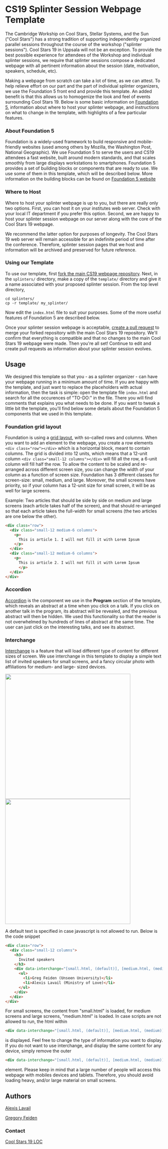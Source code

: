 # CS19 Splinter Session Webpage Template

The Cambridge Workship on Cool Stars, Stellar Systems, and the Sun ("Cool Stars")
has a strong tradition of supporting independently organized parallel sessions
throughout the course of the workshop ("splinter sessions"). Cool Stars 19 in
Uppsala will not be an exception. To provide the best possible experience for
attendees of the Workshop and individual splinter sessions, we require that
splinter sessions compose a dedicated webpage with all pertinent information
about the session (date, motivation, speakers, schedule, etc).

Making a webpage from scratch can take a lot of time, as we can attest. To help
relieve effort on our part and the part of individual splinter organizers, we use
the Foundation 5 front end and provide this template. An added benefit is that
this allows us to homogenize the look and feel of events surrounding
Cool Stars 19. Below is some basic information on [Foundation 5](http://foundation.zurb.com/),
information about where to host your splinter webpage, and instructions on what
to change in the template, with highlights of a few particular features.  

### About Foundation 5

Foundation is a widely-used framework to build responsive and mobile-friendly
websites (used among others by Mozilla, the Washington Post, National Geographic).
We use Foundation 5 to serve the users and CS19 attendees a fast website, built
around modern standards, and that scales smoothly from large displays workstations
to smartphones. Foundation 5 provides a set of building blocks or components that are ready to use.
We use some of them in this template, which will be described below. More information
on the building blocks can be found on [Foundation 5 website](http://foundation.zurb.com/docs/)


### Where to Host

Where to host your splinter webpage is up to you, but there are really only
two options. First, you can host it on your institutes web server. Check with
your local IT department if you prefer this option. Second, we are happy to
host your splinter session webpage on our server along with the core of the
Cool Stars 19 webpage.

We recommend the latter option for purposes of longevity. The Cool Stars 19
web server will remain accessible for an indefinite period of time after the
conference. Therefore, splinter session pages that we host and information will
be archived and preserved for future reference.

### Using our Template

To use our template, first [fork the main CS19 webpage repository](https://help.github.com/articles/fork-a-repo/).
Next, in the `splinters/` directory, make a copy of the `template/` directory and give it a name associated with 
your proposed splinter session. From the top level directory,
```
cd splinters/
cp -r template/ my_splinter/
```
Now edit the `index.html` file to suit your purposes. Some of the more useful features of Foundation 5
are described below. 

Once your splinter session webpage is acceptable, [create a pull request](https://help.github.com/articles/creating-a-pull-request/) to merge your forked repository with
the main Cool Stars 19 repository. We'll confirm that everything is compatible and that no changes to the main
Cool Stars 19 webpage were made. Then you're all set! Continue to edit and create pull requests as information
about your splinter session evolves.

## Usage
We designed this template so that you - as a splinter organizer - can have your
webpage running in a minimum amount of time. If you are happy with the template,
and just want to replace the placeholders with actual information, then the task
is simple: open the template file `index.html` and search for all the occurences
of "TO-DO:" in the file. There you will find comments that explains you what needs
to be done. If you want to tweak a little bit the
template, you'll find below some details about the Foundation 5 components that
we used in this template.

### Foundation grid layout
Foundation is using a [grid layout](http://foundation.zurb.com/docs/components/grid.html),
with so-called rows and columns. When you want to add an element to the webpage,
you create a row elements `<div class="row"></div>` which is a horizontal block,
meant to contain columns. The grid is divided into 12 units, which means that a
12-unit column `<div class="small-12 columns"></div>` will fill all the row, a 6-unit column will fill half the row.
To allow the content to be scaled and re-arranged across different screen size,
you can change the width of your column as a function of screen size. Foundation
has 3 different classes for screen-size: small, medium, and large. Moreover, the
small screens have priority, so if your column has a 12-unit size for small screen,
it will be as well for large screens.

Example: Two articles that should be side by side on medium and large screens (each
article takes half of the screen), and that should re-arranged so that each article
takes the full-width for small screens (the two articles are one below the other).

```html  
<div class="row">
  <div class="small-12 medium-6 columns">
    <p>
      This is article 1. I will not fill it with Lorem Ipsum
    </p>
  </div>
  <div class="small-12 medium-6 columns">
    <p>
      This is article 2. I will not fill it with Lorem Ipsum
      </p>
  </div>
</div>
```



### Accordion
[Accordion](http://foundation.zurb.com/docs/components/accordion.html)
is the component we use in the __Program__ section of the template,
which reveals an abstract at a time when you click on a talk. If you click on
another talk in the program, its abstract will be revealed, and the previous abstract
will then be hidden. We used this functionality so that the reader is not overwhelmed
by hundreds of lines of abstract at the same time. The user can just click on the
interesting talks, and see its abstract.

### Interchange
[Interchange](http://foundation.zurb.com/docs/components/interchange.html)
is a feature that will load different type of content for different
sizes of screen. We use interchange in this template to display a simple text list
of invited speakers for small screens, and a fancy circular photo with affiliations
for medium- and large- sized devices.

<img height="400px" src="http://www.astro.uu.se/~alavail/misc/interchange_small.png">
<img height="400px" src="http://www.astro.uu.se/~alavail/misc/interchange_medium.png">

A default text is specified in case
javascript is not allowed to run. Below is the code snippet

```html
<div class="row">
  <div class="small-12 columns">
    <h3>
      Invited speakers
    </h3>
    <div data-interchange="[small.html, (default)], [medium.html, (medium)]">
      <ul>
        <li>Greg Feiden (Unseen University)</li>
        <li>Alexis Lavail (Ministry of Love)</li>
      </ul>
    </div>
  </div>
</div>
```
For small screens, the content from "small.html" is loaded, for medium screens and large
screens, "medium.html" is loaded. In case scripts are not allowed to run, the html
within
```html
<div data-interchange="[small.html, (default)], [medium.html, (medium)]"></div>
```
 is displayed. Feel free to change the type of information you want to display.
 If you do not want to use interchange, and display the same content for any device,
 simply remove the outer
 ```html
 <div data-interchange="[small.html, (default)], [medium.html, (medium)]"></div>
 ```
element. Please keep in mind that a large number of people will access this webpage
with mobiles devices and tablets. Therefore, you should avoid loading heavy, and/or
large material on small screens.

## Authors

[Alexis Lavail](https://github.com/astro-alexis)

[Gregory Feiden](https://github.com/gfeiden)

### Contact

[Cool Stars 19 LOC](mailto:cs19@physics.uu.se)
